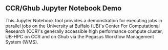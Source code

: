 ## CCR/Ghub Jupyter Notebook Demo

This Jupyter Notebook tool provides a demonstration for executing jobs in parallel jobs on the University at Buffalo (UB)'s Center For Computational Research (CCR)'s generally accessible high performance compute cluster, UB-HPC on CCR and on Ghub via the Pegasus Workflow Management System (WMS).
